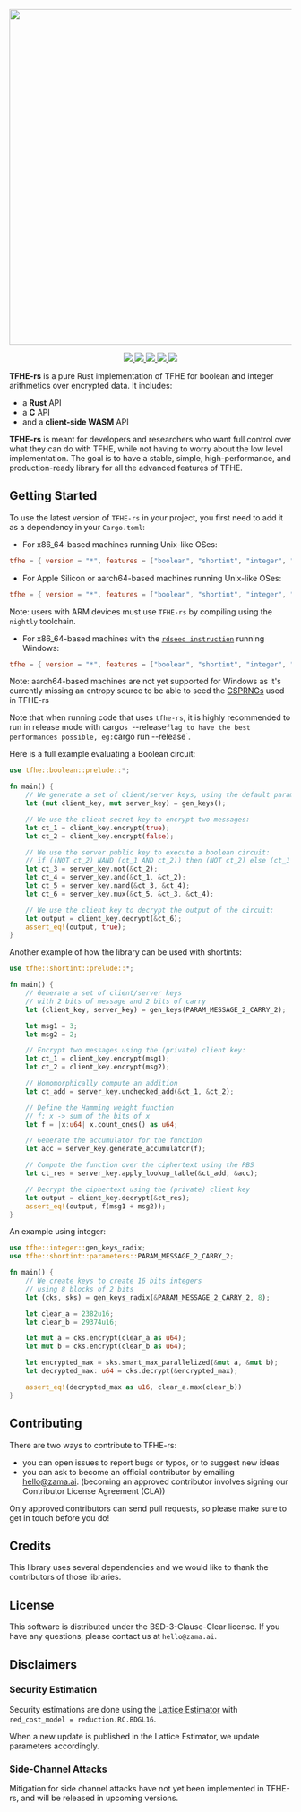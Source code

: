 <p align="center">
<!-- product name logo -->
  <img width=600 src="https://user-images.githubusercontent.com/86411313/201107820-b1b861be-6b3f-46cc-bccd-ed051201781a.png">
</p>
<p align="center">
<!-- Version badge using shields.io -->
  <a href="https://github.com/zama-ai/tfhe-rs/releases">
    <img src="https://img.shields.io/github/v/release/zama-ai/tfhe-rs?style=flat-square">
  </a>
<!-- Link to docs badge using shields.io -->
  <a href="https://docs.zama.ai/tfhe-rs">
    <img src="https://img.shields.io/badge/read-documentation-yellow?style=flat-square">
  </a>
<!-- Community forum badge using shields.io -->
  <a href="https://community.zama.ai">
    <img src="https://img.shields.io/badge/community%20forum-online-brightgreen?style=flat-square">
  </a>
<!-- Open source badge using shields.io -->
  <a href="https://docs.zama.ai/tfhe-rs/developers/contributing">
    <img src="https://img.shields.io/badge/we're%20open%20source-contributing.md-blue?style=flat-square">
  </a>
<!-- Follow on twitter badge using shields.io -->
  <a href="https://twitter.com/zama_fhe">
    <img src="https://img.shields.io/badge/follow-zama_fhe-blue?logo=twitter&style=flat-square">
  </a>
</p>

**TFHE-rs** is a pure Rust implementation of TFHE for boolean and integer
arithmetics over encrypted data. It includes:
 - a **Rust** API
 - a **C** API
 - and a **client-side WASM** API

**TFHE-rs** is meant for developers and researchers who want full control over
what they can do with TFHE, while not having to worry about the low level
implementation. The goal is to have a stable, simple, high-performance, and
production-ready library for all the advanced features of TFHE.

## Getting Started

To use the latest version of `TFHE-rs` in your project, you first need to add it as a dependency in your `Cargo.toml`:

+ For x86_64-based machines running Unix-like OSes:

```toml
tfhe = { version = "*", features = ["boolean", "shortint", "integer", "x86_64-unix"] }
```

+ For Apple Silicon or aarch64-based machines running Unix-like OSes:

```toml
tfhe = { version = "*", features = ["boolean", "shortint", "integer", "aarch64-unix"] }
```
Note: users with ARM devices must use `TFHE-rs` by compiling using the `nightly` toolchain.


+ For x86_64-based machines with the [`rdseed instruction`](https://en.wikipedia.org/wiki/RDRAND) 
running Windows:

```toml
tfhe = { version = "*", features = ["boolean", "shortint", "integer", "x86_64"] }
```

Note: aarch64-based machines are not yet supported for Windows as it's currently missing an entropy source to be able to seed the [CSPRNGs](https://en.wikipedia.org/wiki/Cryptographically_secure_pseudorandom_number_generator) used in TFHE-rs

Note that when running code that uses `tfhe-rs`, it is highly recommended
to run in release mode with cargo`s `--release` flag to have the best performances possible,
eg: `cargo run --release`.

Here is a full example evaluating a Boolean circuit:

```rust
use tfhe::boolean::prelude::*;

fn main() {
    // We generate a set of client/server keys, using the default parameters:
    let (mut client_key, mut server_key) = gen_keys();

    // We use the client secret key to encrypt two messages:
    let ct_1 = client_key.encrypt(true);
    let ct_2 = client_key.encrypt(false);

    // We use the server public key to execute a boolean circuit:
    // if ((NOT ct_2) NAND (ct_1 AND ct_2)) then (NOT ct_2) else (ct_1 AND ct_2)
    let ct_3 = server_key.not(&ct_2);
    let ct_4 = server_key.and(&ct_1, &ct_2);
    let ct_5 = server_key.nand(&ct_3, &ct_4);
    let ct_6 = server_key.mux(&ct_5, &ct_3, &ct_4);

    // We use the client key to decrypt the output of the circuit:
    let output = client_key.decrypt(&ct_6);
    assert_eq!(output, true);
}
```

Another example of how the library can be used with shortints:

```rust
use tfhe::shortint::prelude::*;

fn main() {
    // Generate a set of client/server keys
    // with 2 bits of message and 2 bits of carry
    let (client_key, server_key) = gen_keys(PARAM_MESSAGE_2_CARRY_2);

    let msg1 = 3;
    let msg2 = 2;

    // Encrypt two messages using the (private) client key:
    let ct_1 = client_key.encrypt(msg1);
    let ct_2 = client_key.encrypt(msg2);

    // Homomorphically compute an addition
    let ct_add = server_key.unchecked_add(&ct_1, &ct_2);

    // Define the Hamming weight function
    // f: x -> sum of the bits of x
    let f = |x:u64| x.count_ones() as u64;

    // Generate the accumulator for the function
    let acc = server_key.generate_accumulator(f);

    // Compute the function over the ciphertext using the PBS
    let ct_res = server_key.apply_lookup_table(&ct_add, &acc);

    // Decrypt the ciphertext using the (private) client key
    let output = client_key.decrypt(&ct_res);
    assert_eq!(output, f(msg1 + msg2));
}
```

An example using integer:

```rust
use tfhe::integer::gen_keys_radix;
use tfhe::shortint::parameters::PARAM_MESSAGE_2_CARRY_2;

fn main() {
    // We create keys to create 16 bits integers
    // using 8 blocks of 2 bits
    let (cks, sks) = gen_keys_radix(&PARAM_MESSAGE_2_CARRY_2, 8);

    let clear_a = 2382u16;
    let clear_b = 29374u16;

    let mut a = cks.encrypt(clear_a as u64);
    let mut b = cks.encrypt(clear_b as u64);

    let encrypted_max = sks.smart_max_parallelized(&mut a, &mut b);
    let decrypted_max: u64 = cks.decrypt(&encrypted_max);

    assert_eq!(decrypted_max as u16, clear_a.max(clear_b))
}
```

## Contributing

There are two ways to contribute to TFHE-rs:

- you can open issues to report bugs or typos, or to suggest new ideas
- you can ask to become an official contributor by emailing [hello@zama.ai](mailto:hello@zama.ai).
(becoming an approved contributor involves signing our Contributor License Agreement (CLA))

Only approved contributors can send pull requests, so please make sure to get in touch before you do!

## Credits

This library uses several dependencies and we would like to thank the contributors of those
libraries.

## License

This software is distributed under the BSD-3-Clause-Clear license. If you have any questions,
please contact us at `hello@zama.ai`.

## Disclaimers

### Security Estimation

Security estimations are done using the
[Lattice Estimator](https://github.com/malb/lattice-estimator)
with `red_cost_model = reduction.RC.BDGL16`.

When a new update is published in the Lattice Estimator, we update parameters accordingly.

### Side-Channel Attacks

Mitigation for side channel attacks have not yet been implemented in TFHE-rs,
and will be released in upcoming versions.
